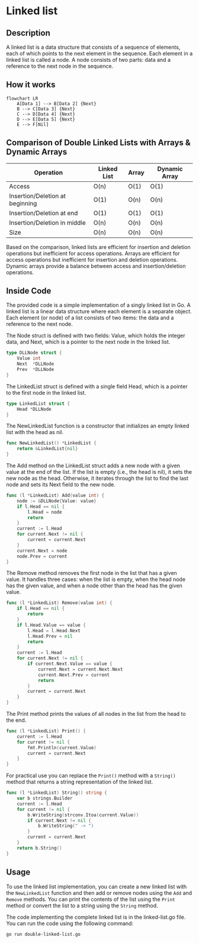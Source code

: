 # Linked list

## Description

A linked list is a data structure that consists of a sequence of elements, each of which points to the next element in the sequence. Each element in a linked list is called a node. A node consists of two parts: data and a reference to the next node in the sequence.

## How it works

````mermaid
flowchart LR
    A[Data 1] --> B[Data 2] {Next}
    B --> C[Data 3] {Next}
    C --> D[Data 4] {Next}
    D --> E[Data 5] {Next}
    E --> F[Nil]
````

## Comparison of Double Linked Lists with Arrays & Dynamic Arrays

| Operation | Linked List | Array | Dynamic Array |
| --- | --- | --- | --- |
| Access | O(n) | O(1) | O(1) |
| Insertion/Deletion at beginning | O(1) | O(n) | O(n) |
| Insertion/Deletion at end | O(1) | O(1) | O(1) |
| Insertion/Deletion in middle | O(n) | O(n) | O(n) |
| Size | O(n) | O(n) | O(n) |

Based on the comparison, linked lists are efficient for insertion and deletion operations but inefficient for access operations. Arrays are efficient for access operations but inefficient for insertion and deletion operations. Dynamic arrays provide a balance between access and insertion/deletion operations.

## Inside Code

The provided code is a simple implementation of a singly linked list in Go. A linked list is a linear data structure where each element is a separate object. Each element (or node) of a list consists of two items: the data and a reference to the next node.

The Node struct is defined with two fields: Value, which holds the integer data, and Next, which is a pointer to the next node in the linked list.

```go
type DLLNode struct {
    Value int
    Next  *DLLNode
    Prev  *DLLNode
}
```

The LinkedList struct is defined with a single field Head, which is a pointer to the first node in the linked list.

```go
type LinkedList struct {
    Head *DLLNode
}
```

The NewLinkedList function is a constructor that initializes an empty linked list with the head as nil.

```go
func NewLinkedList() *LinkedList {
    return &LinkedList{nil}
}
```

The Add method on the LinkedList struct adds a new node with a given value at the end of the list. If the list is empty (i.e., the head is nil), it sets the new node as the head. Otherwise, it iterates through the list to find the last node and sets its Next field to the new node.

```go
func (l *LinkedList) Add(value int) {
    node := &DLLNode{Value: value}
    if l.Head == nil {
        l.Head = node
        return
    }
    current := l.Head
    for current.Next != nil {
        current = current.Next
    }
    current.Next = node
    node.Prev = current
}
```

The Remove method removes the first node in the list that has a given value. It handles three cases: when the list is empty, when the head node has the given value, and when a node other than the head has the given value.

```go
func (l *LinkedList) Remove(value int) {
    if l.Head == nil {
        return
    }
    if l.Head.Value == value {
        l.Head = l.Head.Next
        l.Head.Prev = nil
        return
    }
    current := l.Head
    for current.Next != nil {
        if current.Next.Value == value {
            current.Next = current.Next.Next
            current.Next.Prev = current
            return
        }
        current = current.Next
    }
}
```

The Print method prints the values of all nodes in the list from the head to the end.

```go
func (l *LinkedList) Print() {
    current := l.Head
    for current != nil {
        fmt.Println(current.Value)
        current = current.Next
    }
}
```

For practical use you can replace the `Print()` method with a `String()` method that returns a string representation of the linked list.

```go
func (l *LinkedList) String() string {
    var b strings.Builder
    current := l.Head
    for current != nil {
        b.WriteString(strconv.Itoa(current.Value))
        if current.Next != nil {
            b.WriteString(" -> ")
        }
        current = current.Next
    }
    return b.String()
}
```

## Usage

To use the linked list implementation, you can create a new linked list with the `NewLinkedList` function and then add or remove nodes using the `Add` and `Remove` methods. You can print the contents of the list using the `Print` method or convert the list to a string using the `String` method.

The code implementing the complete linked list is in the linked-list.go file. You can run the code using the following command:

```bash
go run double-linked-list.go
```